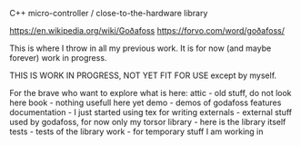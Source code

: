 C++ micro-controller / close-to-the-hardware library

https://en.wikipedia.org/wiki/Goðafoss
https://forvo.com/word/goðafoss/

This is where I throw in all my previous work.
It is for now (and maybe forever) work in progress.

THIS IS WORK IN PROGRESS, NOT YET FIT FOR USE except by myself.

For the brave who want to explore what is here:
   attic - old stuff, do not look here
   book - nothing usefull here yet
   demo - demos of godafoss features
   documentation - I just started using tex for writing
   externals - external stuff used by godafoss, for now only my torsor
   library - here is the library itself
   tests - tests of the library
   work - for temporary stuff I am working in
